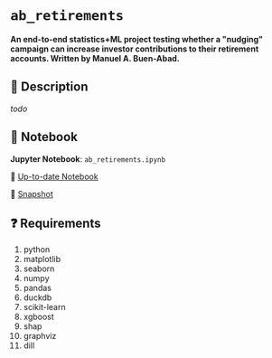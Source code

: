 # `ab_retirements`

**An end-to-end statistics+ML project testing whether a "nudging" campaign can increase investor contributions to their retirement accounts.
Written by Manuel A. Buen-Abad.**

📄 Description
-----------------------------------------

_todo_


📒 Notebook
-----------------------------------------
**Jupyter Notebook**: `ab_retirements.ipynb`

📓 [Up-to-date Notebook](./notebooks/ab_retirements.ipynb)

📌 [Snapshot](./notebooks/index.html)


❓ Requirements
-----------------------------------------

1. python
2. matplotlib
3. seaborn
4. numpy
5. pandas
6. duckdb
7. scikit-learn
8. xgboost
9. shap
10. graphviz
11. dill
